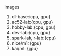 images
1) dl-base:{cpu, gpu}
2) ac52-lab:{cpu, gpu}
3) hobby-lab:{cpu, gpu}
4) dev-lab:{cpu, gpu}
5) spark-lab, r-lab:{cpu}
6) nice/m1:<version> {gpu}
7) kai/ml:<version> {gpu}
